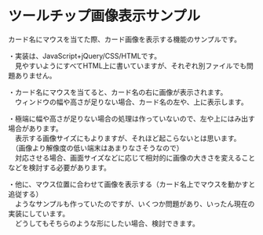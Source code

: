 # ツールチップ画像表示サンプル

カード名にマウスを当てた際、カード画像を表示する機能のサンプルです。

・実装は、JavaScript+jQuery/CSS/HTMLです。<br>
　見やすいようにすべてHTML上に書いていますが、それぞれ別ファイルでも問題ありません。
 
・カード名にマウスを当てると、カード名の右に画像が表示されます。<br>
　ウィンドウの幅や高さが足りない場合、カード名の左や、上に表示します。
 
・極端に幅や高さが足りない場合の処理は作っていないので、左や上にはみ出す場合があります。<br>
　表示する画像サイズにもよりますが、それほど起こらないとは思います。<br>
　（画像より解像度の低い端末はあまりなさそうなので）<br>
　対応させる場合、画面サイズなどに応じて相対的に画像の大きさを変えることなどを検討する必要があります。
 
・他に、マウス位置に合わせて画像を表示する（カード名上でマウスを動かすと追従する）<br>
　ようなサンプルも作っていたのですが、いくつか問題があり、いったん現在の実装にしています。<br>
　どうしてもそちらのような形にしたい場合、検討できます。
